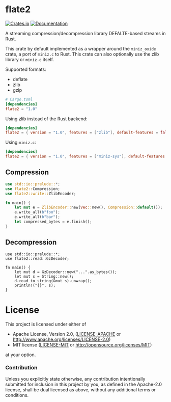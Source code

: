 # flate2

[![Crates.io](https://img.shields.io/crates/v/flate2.svg?maxAge=2592000)](https://crates.io/crates/flate2)
[![Documentation](https://docs.rs/flate2/badge.svg)](https://docs.rs/flate2)

A streaming compression/decompression library DEFALTE-based streams in Rust.

This crate by default implemented as a wrapper around the `miniz_oxide` crate, a
port of `miniz.c` to Rust. This crate can also optionally use the zlib library
or `miniz.c` itself.

Supported formats:

* deflate
* zlib
* gzip

```toml
# Cargo.toml
[dependencies]
flate2 = "1.0"
```

Using zlib instead of the Rust backend:

```toml
[dependencies]
flate2 = { version = "1.0", features = ["zlib"], default-features = false }
```

Using `miniz.c`:

```toml
[dependencies]
flate2 = { version = "1.0", features = ["miniz-sys"], default-features = false }
```

## Compression

```rust
use std::io::prelude::*;
use flate2::Compression;
use flate2::write::ZlibEncoder;

fn main() {
    let mut e = ZlibEncoder::new(Vec::new(), Compression::default());
    e.write_all(b"foo");
    e.write_all(b"bar");
    let compressed_bytes = e.finish();
}
```

## Decompression

```rust,no_run
use std::io::prelude::*;
use flate2::read::GzDecoder;

fn main() {
    let mut d = GzDecoder::new("...".as_bytes());
    let mut s = String::new();
    d.read_to_string(&mut s).unwrap();
    println!("{}", s);
}
```

# License

This project is licensed under either of

 * Apache License, Version 2.0, ([LICENSE-APACHE](LICENSE-APACHE) or
   http://www.apache.org/licenses/LICENSE-2.0)
 * MIT license ([LICENSE-MIT](LICENSE-MIT) or
   http://opensource.org/licenses/MIT)

at your option.

### Contribution

Unless you explicitly state otherwise, any contribution intentionally submitted
for inclusion in this project by you, as defined in the Apache-2.0 license,
shall be dual licensed as above, without any additional terms or conditions.
